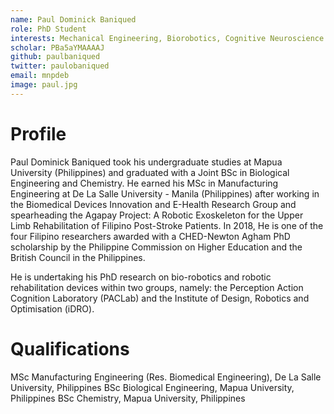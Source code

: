 ```yaml
---
name: Paul Dominick Baniqued
role: PhD Student
interests: Mechanical Engineering, Biorobotics, Cognitive Neuroscience
scholar: PBa5aYMAAAAJ
github: paulbaniqued
twitter: paulobaniqued
email: mnpdeb
image: paul.jpg
---
```



# Profile
Paul Dominick Baniqued took his undergraduate studies at Mapua University (Philippines) and graduated with a Joint BSc in Biological Engineering and Chemistry. He earned his MSc in Manufacturing Engineering at De La Salle University - Manila (Philippines) after working in the Biomedical Devices Innovation and E-Health Research Group and spearheading the Agapay Project: A Robotic Exoskeleton for the Upper Limb Rehabilitation of Filipino Post-Stroke Patients. In 2018, He is one of the four Filipino researchers awarded with a CHED-Newton Agham PhD scholarship by the Philippine Commission on Higher Education and the British Council in the Philippines.

He is undertaking his PhD research on bio-robotics and robotic rehabilitation devices within two groups, namely: the Perception Action Cognition Laboratory (PACLab) and the Institute of Design, Robotics and Optimisation (iDRO).

# Qualifications
MSc Manufacturing Engineering (Res. Biomedical Engineering), De La Salle University, Philippines
BSc Biological Engineering, Mapua University, Philippines
BSc Chemistry, Mapua University, Philippines
